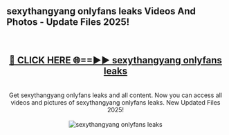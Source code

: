 <h2>sexythangyang onlyfans leaks Videos And Photos - Update Files 2025!</h2>
<br>
<div align="center">
<h2><a href="https://linkcuts.com/hfmhzwbr" rel="nofollow">🔴 CLICK HERE 🌐==►► sexythangyang onlyfans leaks</a></h2>
<br>
Get sexythangyang onlyfans leaks and all content. Now you can access all videos and pictures of sexythangyang onlyfans leaks. New Updated Files 2025!
<br>
<br>
<a href="https://linkcuts.com/hfmhzwbr" rel="nofollow" data-target="animated-image.originalLink"><img src="https://i.ibb.co.com/WyWwxjT/player-gif2.gif" alt="sexythangyang onlyfans leaks" style="max-width: 100%; display: inline-block;" data-target="animated-image.originalImage"></a>
</div>
<br>